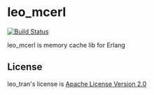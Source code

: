 # leo_mcerl

[![Build Status](https://secure.travis-ci.org/leo-project/leo_mcerl.png?branch=develop)](http://travis-ci.org/leo-project/leo_mcerl)

leo_mcerl is memory cache lib for Erlang

## License

leo_tran's license is [Apache License Version 2.0](http://www.apache.org/licenses/LICENSE-2.0.html)
